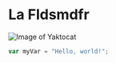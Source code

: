 # La Fldsmdfr

![Image of Yaktocat](https://octodex.github.com/images/yaktocat.png)

``` javascript
var myVar = "Hello, world!";
```
